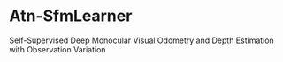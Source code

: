# Atn-SfmLearner
Self-Supervised Deep Monocular Visual Odometry and Depth Estimation with Observation Variation
